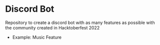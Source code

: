 # Discord Bot
Repository to create a discord bot with as many features as possible with the community created in Hacktoberfest 2022

* Example: Music Feature